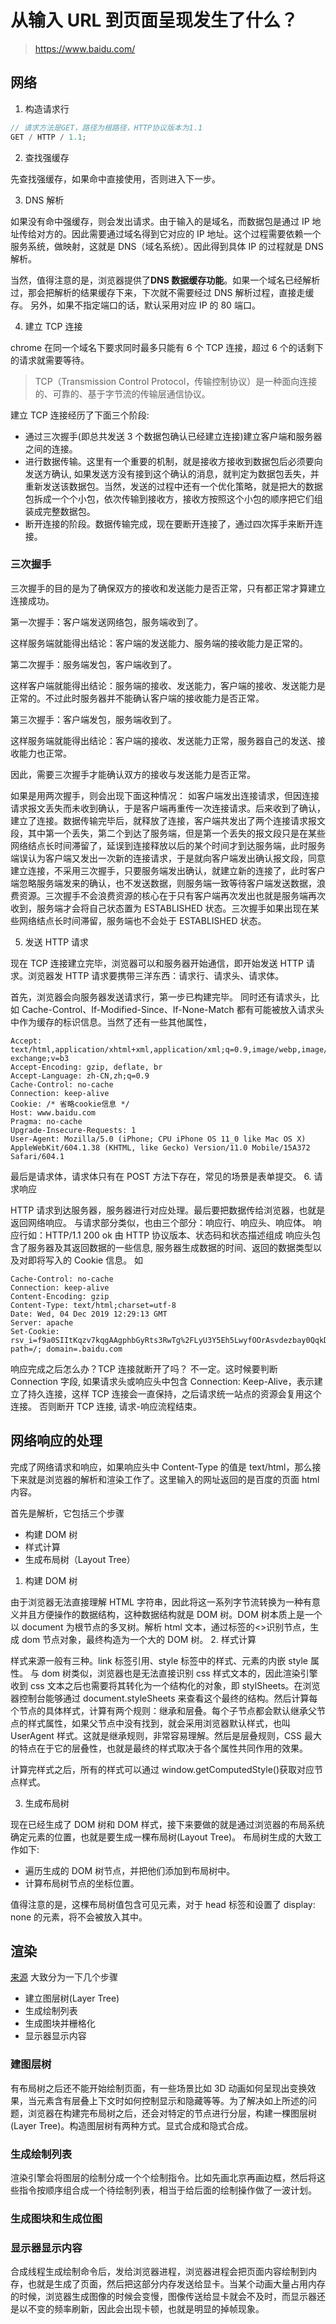 # 从输入 URL 到页面呈现发生了什么？

> https://www.baidu.com/

## 网络

1. 构造请求行

```js
// 请求方法是GET，路径为根路径，HTTP协议版本为1.1
GET / HTTP / 1.1;
```

2. 查找强缓存

先查找强缓存，如果命中直接使用，否则进入下一步。

3. DNS 解析

如果没有命中强缓存，则会发出请求。由于输入的是域名，而数据包是通过 IP 地址传给对方的。因此需要通过域名得到它对应的 IP 地址。这个过程需要依赖一个服务系统，做映射，这就是 DNS（域名系统）。因此得到具体 IP 的过程就是 DNS 解析。

当然，值得注意的是，浏览器提供了**DNS 数据缓存功能**。如果一个域名已经解析过，那会把解析的结果缓存下来，下次就不需要经过 DNS 解析过程，直接走缓存。
另外，如果不指定端口的话，默认采用对应 IP 的 80 端口。

4. 建立 TCP 连接

chrome 在同一个域名下要求同时最多只能有 6 个 TCP 连接，超过 6 个的话剩下的请求就需要等待。

> TCP（Transmission Control Protocol，传输控制协议）是一种面向连接的、可靠的、基于字节流的传输层通信协议。

建立 TCP 连接经历了下面三个阶段:

-   通过三次握手(即总共发送 3 个数据包确认已经建立连接)建立客户端和服务器之间的连接。
-   进行数据传输。这里有一个重要的机制，就是接收方接收到数据包后必须要向发送方确认, 如果发送方没有接到这个确认的消息，就判定为数据包丢失，并重新发送该数据包。当然，发送的过程中还有一个优化策略，就是把大的数据包拆成一个个小包，依次传输到接收方，接收方按照这个小包的顺序把它们组装成完整数据包。
-   断开连接的阶段。数据传输完成，现在要断开连接了，通过四次挥手来断开连接。

### 三次握手

三次握手的目的是为了确保双方的接收和发送能力是否正常，只有都正常才算建立连接成功。

第一次握手：客户端发送网络包，服务端收到了。

这样服务端就能得出结论：客户端的发送能力、服务端的接收能力是正常的。

第二次握手：服务端发包，客户端收到了。

这样客户端就能得出结论：服务端的接收、发送能力，客户端的接收、发送能力是正常的。不过此时服务器并不能确认客户端的接收能力是否正常。

第三次握手：客户端发包，服务端收到了。

这样服务端就能得出结论：客户端的接收、发送能力正常，服务器自己的发送、接收能力也正常。

因此，需要三次握手才能确认双方的接收与发送能力是否正常。

如果是用两次握手，则会出现下面这种情况：
如客户端发出连接请求，但因连接请求报文丢失而未收到确认，于是客户端再重传一次连接请求。后来收到了确认，建立了连接。数据传输完毕后，就释放了连接，客户端共发出了两个连接请求报文段，其中第一个丢失，第二个到达了服务端，但是第一个丢失的报文段只是在某些网络结点长时间滞留了，延误到连接释放以后的某个时间才到达服务端，此时服务端误认为客户端又发出一次新的连接请求，于是就向客户端发出确认报文段，同意建立连接，不采用三次握手，只要服务端发出确认，就建立新的连接了，此时客户端忽略服务端发来的确认，也不发送数据，则服务端一致等待客户端发送数据，浪费资源。三次握手不会浪费资源的核心在于只有客户端再次发出也就是服务端再次收到，服务端才会将自己状态置为 ESTABLISHED 状态。三次握手如果出现在某些网络结点长时间滞留，服务端也不会处于 ESTABLISHED 状态。

5. 发送 HTTP 请求

现在 TCP 连接建立完毕，浏览器可以和服务器开始通信，即开始发送 HTTP 请求。浏览器发 HTTP 请求要携带三洋东西：请求行、请求头、请求体。

首先，浏览器会向服务器发送请求行，第一步已构建完毕。
同时还有请求头，比如 Cache-Control、If-Modified-Since、If-None-Match 都有可能被放入请求头中作为缓存的标识信息。当然了还有一些其他属性，

```
Accept: text/html,application/xhtml+xml,application/xml;q=0.9,image/webp,image/apng,*/*;q=0.8,application/signed-exchange;v=b3
Accept-Encoding: gzip, deflate, br
Accept-Language: zh-CN,zh;q=0.9
Cache-Control: no-cache
Connection: keep-alive
Cookie: /* 省略cookie信息 */
Host: www.baidu.com
Pragma: no-cache
Upgrade-Insecure-Requests: 1
User-Agent: Mozilla/5.0 (iPhone; CPU iPhone OS 11_0 like Mac OS X) AppleWebKit/604.1.38 (KHTML, like Gecko) Version/11.0 Mobile/15A372 Safari/604.1
```

最后是请求体，请求体只有在 POST 方法下存在，常见的场景是表单提交。 6. 请求响应

HTTP 请求到达服务器，服务器进行对应处理。最后要把数据传给浏览器，也就是返回网络响应。
与请求部分类似，也由三个部分：响应行、响应头、响应体。
响应行如：HTTP/1.1 200 ok
由 HTTP 协议版本、状态码和状态描述组成
响应头包含了服务器及其返回数据的一些信息, 服务器生成数据的时间、返回的数据类型以及对即将写入的 Cookie 信息。
如

```
Cache-Control: no-cache
Connection: keep-alive
Content-Encoding: gzip
Content-Type: text/html;charset=utf-8
Date: Wed, 04 Dec 2019 12:29:13 GMT
Server: apache
Set-Cookie: rsv_i=f9a0SIItKqzv7kqgAAgphbGyRts3RwTg%2FLyU3Y5Eh5LwyfOOrAsvdezbay0QqkDqFZ0DfQXby4wXKT8Au8O7ZT9UuMsBq2k; path=/; domain=.baidu.com
```

响应完成之后怎么办？TCP 连接就断开了吗？
不一定。这时候要判断 Connection 字段, 如果请求头或响应头中包含 Connection: Keep-Alive，表示建立了持久连接，这样 TCP 连接会一直保持，之后请求统一站点的资源会复用这个连接。
否则断开 TCP 连接, 请求-响应流程结束。

## 网络响应的处理

完成了网络请求和响应，如果响应头中 Content-Type 的值是 text/html，那么接下来就是浏览器的解析和渲染工作了。这里输入的网址返回的是百度的页面 html 内容。

首先是解析，它包括三个步骤

-   构建 DOM 树
-   样式计算
-   生成布局树（Layout Tree）

1. 构建 DOM 树

由于浏览器无法直接理解 HTML 字符串，因此将这一系列字节流转换为一种有意义并且方便操作的数据结构，这种数据结构就是 DOM 树。DOM 树本质上是一个以 document 为根节点的多叉树。解析 html 文本，通过标签的<>识别节点，生成 dom 节点对象，最终构造为一个大的 DOM 树。 2. 样式计算

样式来源一般有三种。link 标签引用、style 标签中的样式、元素的内嵌 style 属性。
与 dom 树类似，浏览器也是无法直接识别 css 样式文本的，因此渲染引擎收到 css 文本之后也需要将其转化为一个结构化的对象，即 stylSheets。在浏览器控制台能够通过 document.styleSheets 来查看这个最终的结构。然后计算每个节点的具体样式，计算有两个规则：继承和层叠。每个子节点都会默认继承父节点的样式属性，如果父节点中没有找到，就会采用浏览器默认样式，也叫 UserAgent 样式。这就是继承规则，非常容易理解。然后是层叠规则，CSS 最大的特点在于它的层叠性，也就是最终的样式取决于各个属性共同作用的效果。

计算完样式之后，所有的样式可以通过 window.getComputedStyle()获取对应节点样式。

3. 生成布局树

现在已经生成了 DOM 树和 DOM 样式，接下来要做的就是通过浏览器的布局系统确定元素的位置，也就是要生成一棵布局树(Layout Tree)。
布局树生成的大致工作如下:

-   遍历生成的 DOM 树节点，并把他们添加到布局树中。
-   计算布局树节点的坐标位置。

值得注意的是，这棵布局树值包含可见元素，对于 head 标签和设置了 display: none 的元素，将不会被放入其中。

## 渲染

[来源](https://github.com/sanyuan0704/my_blog/blob/master/blogs/browser/browser-render/003.md)
大致分为一下几个步骤

-   建立图层树(Layer Tree)
-   生成绘制列表
-   生成图块并栅格化
-   显示器显示内容

### 建图层树

有布局树之后还不能开始绘制页面，有一些场景比如 3D 动画如何呈现出变换效果，当元素含有层叠上下文时如何控制显示和隐藏等等。为了解决如上所述的问题，浏览器在构建完布局树之后，还会对特定的节点进行分层，构建一棵图层树(Layer Tree)。构造图层树有两种方式。显式合成和隐式合成。

### 生成绘制列表

渲染引擎会将图层的绘制分成一个个绘制指令。比如先画北京再画边框，然后将这些指令按顺序组合成一个待绘制列表，相当于给后面的绘制操作做了一波计划。

### 生成图块和生成位图

### 显示器显示内容

合成线程生成绘制命令后，发给浏览器进程，浏览器进程会把页面内容绘制到内存，也就是生成了页面，然后把这部分内存发送给显卡。当某个动画大量占用内存的时候，浏览器生成图像的时候会变慢，图像传送给显卡就会不及时，而显示器还是以不变的频率刷新，因此会出现卡顿，也就是明显的掉帧现象。
